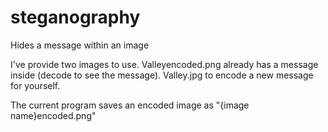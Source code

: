 # steganography
Hides a message within an image

I've provide two images to use. 
Valleyencoded.png already has a message inside (decode to see the message).
Valley.jpg to encode a new message for yourself. 

The current program saves an encoded image as "{image name}encoded.png"
